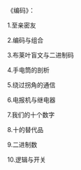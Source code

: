 《编码》：

1.至亲密友

2.编码与组合

3.布莱叶盲文与二进制码

4.手电筒的剖析

5.绕过拐角的通信

6.电报机与继电器

7.我们的十个数字

8.十的替代品

9.二进制数

10.逻辑与开关
